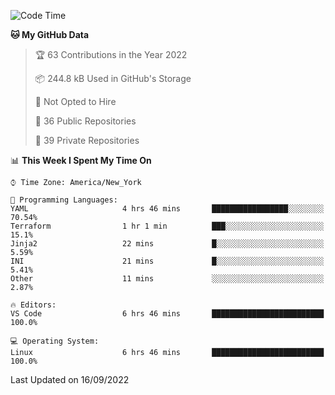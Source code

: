 <!--START_SECTION:waka-->
![Code Time](http://img.shields.io/badge/Code%20Time-88%20hrs%2035%20mins-blue)

**🐱 My GitHub Data** 

> 🏆 63 Contributions in the Year 2022
 > 
> 📦 244.8 kB Used in GitHub's Storage 
 > 
> 🚫 Not Opted to Hire
 > 
> 📜 36 Public Repositories 
 > 
> 🔑 39 Private Repositories  
 > 
📊 **This Week I Spent My Time On** 

```text
⌚︎ Time Zone: America/New_York

💬 Programming Languages: 
YAML                     4 hrs 46 mins       █████████████████░░░░░░░░   70.54% 
Terraform                1 hr 1 min          ███░░░░░░░░░░░░░░░░░░░░░░   15.1% 
Jinja2                   22 mins             █░░░░░░░░░░░░░░░░░░░░░░░░   5.59% 
INI                      21 mins             █░░░░░░░░░░░░░░░░░░░░░░░░   5.41% 
Other                    11 mins             ░░░░░░░░░░░░░░░░░░░░░░░░░   2.87%

🔥 Editors: 
VS Code                  6 hrs 46 mins       █████████████████████████   100.0%

💻 Operating System: 
Linux                    6 hrs 46 mins       █████████████████████████   100.0%

```


 Last Updated on 16/09/2022
<!--END_SECTION:waka-->